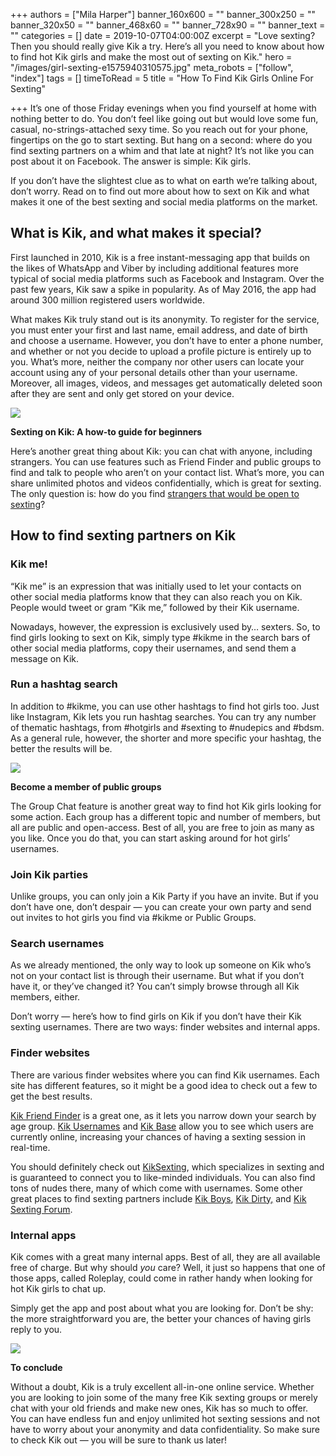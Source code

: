 +++
authors = ["Mila Harper"]
banner_160x600 = ""
banner_300x250 = ""
banner_320x50 = ""
banner_468x60 = ""
banner_728x90 = ""
banner_text = ""
categories = []
date = 2019-10-07T04:00:00Z
excerpt = "Love sexting? Then you should really give Kik a try. Here’s all you need to know about how to find hot Kik girls and make the most out of sexting on Kik."
hero = "/images/girl-sexting-e1575940310575.jpg"
meta_robots = ["follow", "index"]
tags = []
timeToRead = 5
title = "How To Find Kik Girls Online For Sexting"

+++
It’s one of those Friday evenings when you find yourself at home with nothing better to do. You don’t feel like going out but would love some fun, casual, no-strings-attached sexy time. So you reach out for your phone, fingertips on the go to start sexting. But hang on a second: where do you find sexting partners on a whim and that late at night? It’s not like you can post about it on Facebook. The answer is simple: Kik girls.

If you don’t have the slightest clue as to what on earth we’re talking about, don’t worry. Read on to find out more about how to sext on Kik and what makes it one of the best sexting and social media platforms on the market.

## **What is Kik, and what makes it special?**

First launched in 2010, Kik is a free instant-messaging app that builds on the likes of WhatsApp and Viber by including additional features more typical of social media platforms such as Facebook and Instagram. Over the past few years, Kik saw a spike in popularity. As of May 2016, the app had around 300 million registered users worldwide.

What makes Kik truly stand out is its anonymity. To register for the service, you must enter your first and last name, email address, and date of birth and choose a username. However, you don’t have to enter a phone number, and whether or not you decide to upload a profile picture is entirely up to you. What’s more, neither the company nor other users can locate your account using any of your personal details other than your username. Moreover, all images, videos, and messages get automatically deleted soon after they are sent and only get stored on your device.

![](https://isexychat.com/blog/wp-content/uploads/2019/10/girl-using-chat-room-for-sexting-e1575941865294-1024x641.jpg)

**Sexting on Kik: A how-to guide for beginners**

Here’s another great thing about Kik: you can chat with anyone, including strangers. You can use features such as Friend Finder and public groups to find and talk to people who aren’t on your contact list. What’s more, you can share unlimited photos and videos confidentially, which is great for sexting. The only question is: how do you find [strangers that would be open to sexting](https://isexychat.com/blog/online-random-chat-with-strangers/)?

## **How to find sexting partners on Kik**

### **Kik me!**

“Kik me” is an expression that was initially used to let your contacts on other social media platforms know that they can also reach you on Kik. People would tweet or gram “Kik me,” followed by their Kik username.

Nowadays, however, the expression is exclusively used by… sexters. So, to find girls looking to sext on Kik, simply type #kikme in the search bars of other social media platforms, copy their usernames, and send them a message on Kik.

### **Run a hashtag search**

In addition to #kikme, you can use other hashtags to find hot girls too. Just like Instagram, Kik lets you run hashtag searches. You can try any number of thematic hashtags, from #hotgirls and #sexting to #nudepics and #bdsm. As a general rule, however, the shorter and more specific your hashtag, the better the results will be.

![](https://isexychat.com/blog/wp-content/uploads/2019/10/hash-tag-e1575940000226-1024x640.jpg)

**Become a member of public groups**

The Group Chat feature is another great way to find hot Kik girls looking for some action. Each group has a different topic and number of members, but all are public and open-access. Best of all, you are free to join as many as you like. Once you do that, you can start asking around for hot girls’ usernames.

### **Join Kik parties**

Unlike groups, you can only join a Kik Party if you have an invite. But if you don’t have one, don’t despair — you can create your own party and send out invites to hot girls you find via #kikme or Public Groups.

### **Search usernames**

As we already mentioned, the only way to look up someone on Kik who’s not on your contact list is through their username. But what if you don’t have it, or they’ve changed it? You can’t simply browse through all Kik members, either.

Don’t worry — here’s how to find girls on Kik if you don’t have their Kik sexting usernames. There are two ways: finder websites and internal apps.

### **Finder websites**

There are various finder websites where you can find Kik usernames. Each site has different features, so it might be a good idea to check out a few to get the best results.

[Kik Friend Finder](https://www.kikfriendfinder.co.uk/) is a great one, as it lets you narrow down your search by age group. [Kik Usernames](http://kikusernameslist.com/) and [Kik Base](https://www.kikbase.com/) allow you to see which users are currently online, increasing your chances of having a sexting session in real-time.

You should definitely check out [KikSexting](https://www.kiksexting.com/), which specializes in sexting and is guaranteed to connect you to like-minded individuals. You can also find tons of nudes there, many of which come with usernames. Some other great places to find sexting partners include [Kik Boys](https://kikboys.com/), [Kik Dirty,](https://kikdirty.com/) and [Kik Sexting Forum](https://www.sextingforum.net/forum/21-dirty-kik/).

### **Internal apps**

Kik comes with a great many internal apps. Best of all, they are all available free of charge. But why should _you_ care? Well, it just so happens that one of those apps, called Roleplay, could come in rather handy when looking for hot Kik girls to chat up.

Simply get the app and post about what you are looking for. Don’t be shy: the more straightforward you are, the better your chances of having girls reply to you.

![](https://isexychat.com/blog/wp-content/uploads/2019/10/internal-app-e1575940114615-1024x640.jpg)

**To conclude**

Without a doubt, Kik is a truly excellent all-in-one online service. Whether you are looking to join some of the many free Kik sexting groups or merely chat with your old friends and make new ones, Kik has so much to offer. You can have endless fun and enjoy unlimited hot sexting sessions and not have to worry about your anonymity and data confidentiality. So make sure to check Kik out — you will be sure to thank us later!